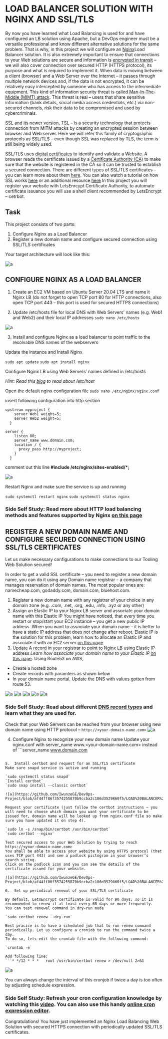 # LOAD BALANCER SOLUTION WITH NGINX AND SSL/TLS

By now you have learned what Load Balancing is used for and have configured an LB solution using Apache, but a DevOps engineer must be a versatile professional and know different alternative solutions for the same problem. That is why, in this project we will configure an [Nginx](https://www.nginx.com/)Load Balancer solution.
It is also extremely important to ensure that connections to your Web solutions are secure and information is [encrypted in transit](https://security.berkeley.edu/data-encryption-transit-guideline) – we will also cover connection over secured HTTP (HTTPS protocol), its purpose and what is required to implement it.
When data is moving between a client (browser) and a Web Server over the Internet – it passes through multiple network devices and, if the data is not encrypted, it can be relatively easy intercepted by someone who has access to the intermediate equipment. This kind of information security threat is called [Man-In-The-Middle (MIMT) attack](https://en.wikipedia.org/wiki/Man-in-the-middle_attack).
This threat is real – users that share sensitive information (bank details, social media access credentials, etc.) via non-secured channels, risk their data to be compromised and used by cybercriminals.

[SSL and its newer version, TSL](https://en.wikipedia.org/wiki/Secure_Sockets_Layer) – is a security technology that protects connection from MITM attacks by creating an encrypted session between browser and Web server. Here we will refer this family of cryptographic protocols as SSL/TLS – even though SSL was replaced by TLS, the term is still being widely used.

SSL/TLS uses [digital certificates](https://en.wikipedia.org/wiki/Public_key_certificate) to identify and validate a Website. A browser reads the certificate issued by a [Certificate Authority (CA)](https://en.wikipedia.org/wiki/Certificate_authority) to make sure that the website is registered in the CA so it can be trusted to establish a secured connection.
There are different types of SSL/TLS certificates – you can learn more about them [here](https://blog.hubspot.com/marketing/what-is-ssl). You can also watch a tutorial on how SSL works [here](https://youtu.be/T4Df5_cojAs) or an additional resource [here](https://youtu.be/SJJmoDZ3il8)
In this project you will register your website with LetsEnrcypt Certificate Authority, to automate certificate issuance you will use a shell client recommended by LetsEncrypt – cetrbot.

## Task
This project consists of two parts:
1.	Configure Nginx as a Load Balancer
2.	Register a new domain name and configure secured connection using SSL/TLS certificates

Your target architecture will look like this:

![a](https://github.com/IwunzeGE/DevOps-Project/blob/af44ff86f3574255870b9ccba2c186d3529860f5/LOAD%20BALANCER%20SOLUTION%20WITH%20NGINX%20AND%20SSL%20TLS/images/server%200.png)

## CONFIGURE NGINX AS A LOAD BALANCER

1.	Create an EC2 VM based on Ubuntu Server 20.04 LTS and name it Nginx LB (do not forget to open TCP port 80 for HTTP connections, also open TCP port 443 – this port is used for secured HTTPS connections)

2.	Update /etc/hosts file for local DNS with Web Servers’ names (e.g. Web1 and Web2) and their local IP addresses 
`sudo nano /etc/hosts`

![a](https://github.com/IwunzeGE/DevOps-Project/blob/af44ff86f3574255870b9ccba2c186d3529860f5/LOAD%20BALANCER%20SOLUTION%20WITH%20NGINX%20AND%20SSL%20TLS/images/etc%20host.png)

3.	Install and configure Nginx as a load balancer to point traffic to the resolvable DNS names of the webservers

Update the instance and Install Nginx

`sudo apt update`
`sudo apt install nginx`

Configure Nginx LB using Web Servers’ names defined in /etc/hosts

*Hint: Read this [blog](https://linuxize.com/post/how-to-edit-your-hosts-file/) to read about /etc/host*

Open the default nginx configuration file 
`sudo nano /etc/nginx/nginx.conf`

insert following configuration into http section
```
upstream myproject {
    server Web1 weight=5;
    server Web2 weight=5;
  }

server {
    listen 80;
    server_name www.domain.com;
    location / {
      proxy_pass http://myproject;
    }
  }
```

comment out this line
**#include /etc/nginx/sites-enabled/*;**

![a](https://github.com/IwunzeGE/DevOps-Project/blob/af44ff86f3574255870b9ccba2c186d3529860f5/LOAD%20BALANCER%20SOLUTION%20WITH%20NGINX%20AND%20SSL%20TLS/images/etx%20nginx.png)

Restart Nginx and make sure the service is up and running

`sudo systemctl restart nginx` 
`sudo systemctl status nginx`

### Side Self Study: Read more about HTTP load balancing methods and features supported by Nginx [on this page](https://docs.nginx.com/nginx/admin-guide/load-balancer/http-load-balancer/)

## REGISTER A NEW DOMAIN NAME AND CONFIGURE SECURED CONNECTION USING SSL/TLS CERTIFICATES
Let us make necessary configurations to make connections to our Tooling Web Solution secured!

In order to get a valid SSL certificate – you need to register a new domain name, you can do it using any Domain name registrar – a company that manages reservation of domain names. The most popular ones are: namecheap.com, godaddy.com, domain.com, bluehost.com.

1.	Register a new domain name with any registrar of your choice in any domain zone (e.g. .com, .net, .org, .edu, .info, .xyz or any other)
2.	Assign an Elastic IP to your Nginx LB server and associate your domain name with this Elastic IP
You might have noticed, that every time you restart or stop/start your EC2 instance – you get a new public IP address. When you want to associate your domain name – it is better to have a static IP address that does not change after reboot. Elastic IP is the solution for this problem, learn how to allocate an Elastic IP and associate it with an EC2 server [on this page](https://docs.aws.amazon.com/AWSEC2/latest/UserGuide/elastic-ip-addresses-eip.html).
3.	Update A [record](https://www.cloudflare.com/learning/dns/dns-records/dns-a-record/) in your registrar to point to Nginx LB using Elastic IP address
*Learn how associate your domain name to your Elastic IP* [on this page](https://medium.com/progress-on-ios-development/connecting-an-ec2-instance-with-a-godaddy-domain-e74ff190c233).
Using Route53 on AWS,

- Create a hosted zone
- Create records with paramters as shown below
- In your domain name portal, Update the DNS with values gotten from route 53.

![a](https://github.com/IwunzeGE/DevOps-Project/blob/af44ff86f3574255870b9ccba2c186d3529860f5/LOAD%20BALANCER%20SOLUTION%20WITH%20NGINX%20AND%20SSL%20TLS/images/route53%201.png)
![a](https://github.com/IwunzeGE/DevOps-Project/blob/af44ff86f3574255870b9ccba2c186d3529860f5/LOAD%20BALANCER%20SOLUTION%20WITH%20NGINX%20AND%20SSL%20TLS/images/create%20record.png)
![a](https://github.com/IwunzeGE/DevOps-Project/blob/af44ff86f3574255870b9ccba2c186d3529860f5/LOAD%20BALANCER%20SOLUTION%20WITH%20NGINX%20AND%20SSL%20TLS/images/create%20record2.png)
![a](https://github.com/IwunzeGE/DevOps-Project/blob/af44ff86f3574255870b9ccba2c186d3529860f5/LOAD%20BALANCER%20SOLUTION%20WITH%20NGINX%20AND%20SSL%20TLS/images/ns1.png)
![a](https://github.com/IwunzeGE/DevOps-Project/blob/af44ff86f3574255870b9ccba2c186d3529860f5/LOAD%20BALANCER%20SOLUTION%20WITH%20NGINX%20AND%20SSL%20TLS/images/ns2.png)

### Side Self Study: Read about different [DNS record types](https://www.cloudflare.com/learning/dns/dns-records/) and learn what they are used for.

Check that your Web Servers can be reached from your browser using new domain name using HTTP protocol – `http://<your-domain-name.com>`
![a](https://github.com/IwunzeGE/DevOps-Project/blob/af44ff86f3574255870b9ccba2c186d3529860f5/LOAD%20BALANCER%20SOLUTION%20WITH%20NGINX%20AND%20SSL%20TLS/images/login.png)

4.	Configure Nginx to recognize your new domain name
Update your nginx.conf with server_name www.<your-domain-name.com> instead of ```server_name www.domain.com
```

5.	Install certbot and request for an SSL/TLS certificate
Make sure snapd service is active and running

`sudo systemctl status snapd` 
`Install certbot` 
`sudo snap install --classic certbot`

![a](https://github.com/IwunzeGE/DevOps-Project/blob/af44ff86f3574255870b9ccba2c186d3529860f5/LOAD%20BALANCER%20SOLUTION%20WITH%20NGINX%20AND%20SSL%20TLS/images/certbot.png)

Request your certificate (just follow the certbot instructions – you will need to choose which domain you want your certificate to be issued for, domain name will be looked up from nginx.conf file so make sure you have updated it on step 4).

`sudo ln -s /snap/bin/certbot /usr/bin/certbot` 
`sudo certbot --nginx`

Test secured access to your Web Solution by trying to reach https://<your-domain-name.com>
You shall be able to access your website by using HTTPS protocol (that uses TCP port 443) and see a padlock pictogram in your browser’s search string.
Click on the padlock icon and you can see the details of the certificate issued for your website.

![a](https://github.com/IwunzeGE/DevOps-Project/blob/af44ff86f3574255870b9ccba2c186d3529860f5/LOAD%20BALANCER%20SOLUTION%20WITH%20NGINX%20AND%20SSL%20TLS/images/secured%20login.png)

6.	Set up periodical renewal of your SSL/TLS certificate

By default, LetsEncrypt certificate is valid for 90 days, so it is recommended to renew it at least every 60 days or more frequently.
You can test renewal command in dry-run mode

`sudo certbot renew --dry-run`

Best pracice is to have a scheduled job that to run renew command periodically. Let us configure a cronjob to run the command twice a day.
To do so, lets edit the crontab file with the following command:

`crontab -e`

Add following line:
```* */12 * * *   root /usr/bin/certbot renew > /dev/null 2>&1
```
![a](https://github.com/IwunzeGE/DevOps-Project/blob/af44ff86f3574255870b9ccba2c186d3529860f5/LOAD%20BALANCER%20SOLUTION%20WITH%20NGINX%20AND%20SSL%20TLS/images/cron%20job.png)

You can always change the interval of this cronjob if twice a day is too often by adjusting schedule expression.

### Side Self Study: Refresh your cron configuration knowledge by watching this [video](https://youtu.be/4g1i0ylvx3A). You can also use this handy [online cron expression editor](https://crontab.guru/).

Congratulations!
You have just implemented an Nginx Load Balancing Web Solution with secured HTTPS connection with periodically updated SSL/TLS certificates.
